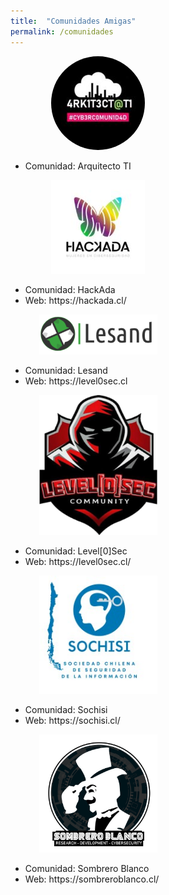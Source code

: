 ```yaml
---
title:  "Comunidades Amigas"
permalink: /comunidades
---
```



<div style="text-align:center;width: 35rem;margin: auto;">
	<div class="block-columns">
		<div class="block-column" style="width: 50%;text-align: center;">
			<img style="max-width:189px;border-radius:99999px;" src="/assets/images/arquitectoti.jpg" />
		</div>
		<div class="block-column" style="width: 50%;text-align: left;">
			<ul>
				<li>Comunidad: Arquitecto TI</li>
			</ul>
		</div>
	</div>
	<div class="block-columns">
		<div class="block-column" style="width: 50%;text-align: center;">
			<img style="max-width:189px;" src="/assets/images/hackada.jpeg" />
		</div>
		<div class="block-column" style="width: 50%;text-align: left;">
			<ul>
				<li>Comunidad: HackAda</li>
				<li>Web: https://hackada.cl/</li>
			</ul>
		</div>
	</div>
	<div class="block-columns">
		<div class="block-column" style="width: 50%;text-align: center;">
			<img style="max-width:189px;" src="/assets/images/lesand.png" />
		</div>
		<div class="block-column" style="width: 50%;text-align: left;">
			<ul>
				<li>Comunidad: Lesand</li>
				<li>Web: https://level0sec.cl</li>
			</ul>
		</div>
	</div>
	<div class="block-columns">
		<div class="block-column" style="width: 50%;text-align: center;">
			<img style="max-width:189px;" src="/assets/images/level0sec.png" />
		</div>
		<div class="block-column" style="width: 50%;text-align: left;">
			<ul>
				<li>Comunidad: Level[0]Sec</li>
				<li>Web: https://level0sec.cl/</li>
			</ul>
		</div>
	</div>
	<div class="block-columns">
		<div class="block-column" style="width: 50%;text-align: center;">
			<img style="max-width:189px;" src="/assets/images/sochisi.jpg" />
		</div>
		<div class="block-column" style="width: 50%;text-align: left;">
			<ul>
				<li>Comunidad: Sochisi</li>
				<li>Web: https://sochisi.cl/</li>
			</ul>
		</div>
	</div>
	<div class="block-columns">
		<div class="block-column" style="width: 50%;text-align: center;">
			<img style="max-width:189px;" src="/assets/images/sombreroblanco.png" />
		</div>
		<div class="block-column" style="width: 50%;text-align: left;">
			<ul>
				<li>Comunidad: Sombrero Blanco</li>
				<li>Web: https://sombreroblanco.cl/</li>
			</ul>
		</div>
	</div>
</div>